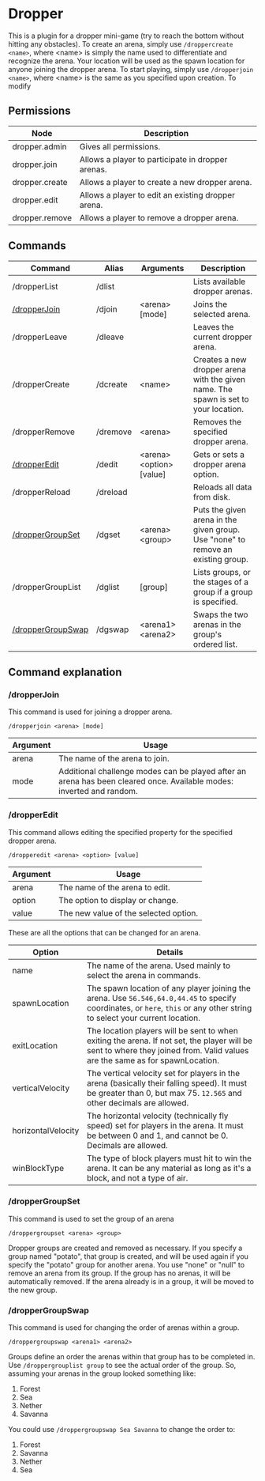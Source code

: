# Dropper

This is a plugin for a dropper mini-game (try to reach the bottom without hitting any obstacles).
To create an arena, simply use `/droppercreate <name>`, where \<name> is simply the name used to differentiate and
recognize the arena. Your location will be used as the spawn location for anyone joining the dropper arena. To start
playing, simply use `/dropperjoin <name>`, where \<name> is the same as you specified upon creation.
To modify

## Permissions

| Node           | Description                                        |
|----------------|----------------------------------------------------|
| dropper.admin  | Gives all permissions.                             |
| dropper.join   | Allows a player to participate in dropper arenas.  |
| dropper.create | Allows a player to create a new dropper arena.     |
| dropper.edit   | Allows a player to edit an existing dropper arena. |
| dropper.remove | Allows a player to remove a dropper arena.         |

## Commands

| Command                                 | Alias    | Arguments                   | Description                                                                         |
|-----------------------------------------|----------|-----------------------------|-------------------------------------------------------------------------------------|
| /dropperList                            | /dlist   |                             | Lists available dropper arenas.                                                     |
| [/dropperJoin](#/dropperJoin)           | /djoin   | \<arena> \[mode]            | Joins the selected arena.                                                           |
| /dropperLeave                           | /dleave  |                             | Leaves the current dropper arena.                                                   |
| /dropperCreate                          | /dcreate | \<name>                     | Creates a new dropper arena with the given name. The spawn is set to your location. |
| /dropperRemove                          | /dremove | \<arena>                    | Removes the specified dropper arena.                                                |
| [/dropperEdit](#/dropperEdit)           | /dedit   | \<arena> \<option> \[value] | Gets or sets a dropper arena option.                                                |
| /dropperReload                          | /dreload |                             | Reloads all data from disk.                                                         |
| [/dropperGroupSet](#/dropperGroupSet)   | /dgset   | \<arena> \<group>           | Puts the given arena in the given group. Use "none" to remove an existing group.    |
| /dropperGroupList                       | /dglist  | \[group]                    | Lists groups, or the stages of a group if a group is specified.                     |
| [/dropperGroupSwap](#/dropperGroupSwap) | /dgswap  | \<arena1> \<arena2>         | Swaps the two arenas in the group's ordered list.                                   |

## Command explanation

### /dropperJoin

This command is used for joining a dropper arena.

`/dropperjoin <arena> [mode]`

| Argument | Usage                                                                                                                |
|----------|----------------------------------------------------------------------------------------------------------------------|
| arena    | The name of the arena to join.                                                                                       |
| mode     | Additional challenge modes can be played after an arena has been cleared once. Available modes: inverted and random. |

### /dropperEdit

This command allows editing the specified property for the specified dropper arena.

`/dropperedit <arena> <option> [value]`

| Argument | Usage                                 |
|----------|---------------------------------------|
| arena    | The name of the arena to edit.        |
| option   | The option to display or change.      |
| value    | The new value of the selected option. |

These are all the options that can be changed for an arena.

| Option             | Details                                                                                                                                                                     |
|--------------------|-----------------------------------------------------------------------------------------------------------------------------------------------------------------------------|
| name               | The name of the arena. Used mainly to select the arena in commands.                                                                                                         |
| spawnLocation      | The spawn location of any player joining the arena. Use `56.546,64.0,44.45` to specify coordinates, or `here`, `this` or any other string to select your current location.  |
| exitLocation       | The location players will be sent to when exiting the arena. If not set, the player will be sent to where they joined from. Valid values are the same as for spawnLocation. |
| verticalVelocity   | The vertical velocity set for players in the arena (basically their falling speed). It must be greater than 0, but max 75. `12.565` and other decimals are allowed.         |
| horizontalVelocity | The horizontal velocity (technically fly speed) set for players in the arena. It must be between 0 and 1, and cannot be 0. Decimals are allowed.                            |
| winBlockType       | The type of block players must hit to win the arena. It can be any material as long as it's a block, and not a type of air.                                                 |

### /dropperGroupSet

This command is used to set the group of an arena

`/droppergroupset <arena> <group>`

Dropper groups are created and removed as necessary. If you specify a group named "potato", that group is created, and
will be used again if you specify the "potato" group for another arena. You use "none" or "null" to remove an arena from
its group. If the group has no arenas, it will be automatically removed. If the arena already is in a group, it will be
moved to the new group.

### /dropperGroupSwap

This command is used for changing the order of arenas within a group.

`/droppergroupswap <arena1> <arena2>`

Groups define an order the arenas within that group has to be completed in. Use `/droppergrouplist group` to see the
actual order of the group. So, assuming your arenas in the group looked something like:

1. Forest
2. Sea
3. Nether
4. Savanna

You could use `/droppergroupswap Sea Savanna` to change the order to:

1. Forest
2. Savanna
3. Nether
4. Sea